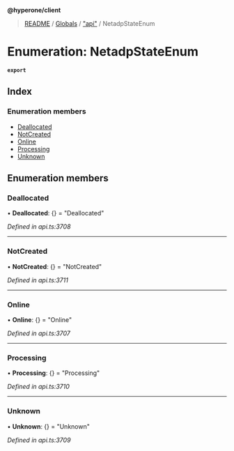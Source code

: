 **@hyperone/client**

> [README](../README.md) / [Globals](../globals.md) / ["api"](../modules/_api_.md) / NetadpStateEnum

# Enumeration: NetadpStateEnum

**`export`** 

## Index

### Enumeration members

* [Deallocated](_api_.netadpstateenum.md#deallocated)
* [NotCreated](_api_.netadpstateenum.md#notcreated)
* [Online](_api_.netadpstateenum.md#online)
* [Processing](_api_.netadpstateenum.md#processing)
* [Unknown](_api_.netadpstateenum.md#unknown)

## Enumeration members

### Deallocated

•  **Deallocated**: {} = "Deallocated"

*Defined in api.ts:3708*

___

### NotCreated

•  **NotCreated**: {} = "NotCreated"

*Defined in api.ts:3711*

___

### Online

•  **Online**: {} = "Online"

*Defined in api.ts:3707*

___

### Processing

•  **Processing**: {} = "Processing"

*Defined in api.ts:3710*

___

### Unknown

•  **Unknown**: {} = "Unknown"

*Defined in api.ts:3709*
